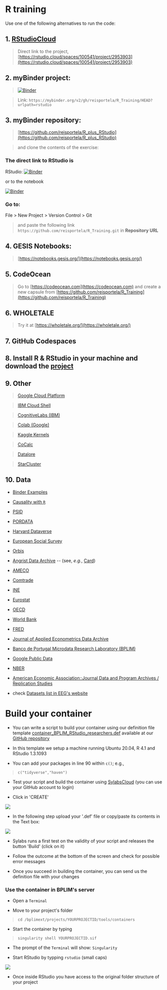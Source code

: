 # R training

Use one of the following alternatives to run the code:

## 1. [RStudioCloud](https://rstudio.cloud)

> Direct link to the project, [https://rstudio.cloud/spaces/100541/project/2953903](https://rstudio.cloud/spaces/100541/project/2953903)

## 2. myBinder project:

> [![Binder](https://mybinder.org/badge_logo.svg)](https://mybinder.org/v2/gh/reisportela/R_Training/HEAD?urlpath=rstudio)

> Link: `https://mybinder.org/v2/gh/reisportela/R_Training/HEAD?urlpath=rstudio`

## 3. myBinder repository:

> [https://github.com/reisportela/R_plus_RStudio](https://github.com/reisportela/R_plus_RStudio)

> and clone the contents of the exercise:

### The direct link to RStudio is

RStudio: [![Binder](https://mybinder.org/badge_logo.svg)](https://mybinder.org/v2/gh/reisportela/R_plus_RStudio/HEAD?urlpath=rstudio)

or to the notebook

[![Binder](https://mybinder.org/badge_logo.svg)](https://mybinder.org/v2/gh/reisportela/R_plus_RStudio/HEAD)

### Go to:

File > New Project > Version Control > Git

> and paste the following link `https://github.com/reisportela/R_Training.git` in **Repository URL**

## 4. GESIS Notebooks:

> [https://notebooks.gesis.org/](https://notebooks.gesis.org/)

## 5. CodeOcean

> Go to [https://codeocean.com](https://codeocean.com) and create a new capsule from [https://github.com/reisportela/R_Training](https://github.com/reisportela/R_Training)

## 6. WHOLETALE

> Try it at [https://wholetale.org/](https://wholetale.org/)

## 7. GitHub Codespaces

## 8. Install R & RStudio in your machine and download the [project](https://github.com/reisportela/R_Training/archive/refs/heads/master.zip)

## 9. Other

<!--- SEE: https://www.dataschool.io/cloud-services-for-jupyter-notebook -->

> [Google Cloud Platform](https://console.cloud.google.com/)

<!--- [Azure](https://azure.microsoft.com/) -->

> [IBM Cloud Shell](https://cloud.ibm.com/shell)

> [CognitiveLabs (IBM)](https://labs.cognitiveclass.ai/)

> [Colab (Google)](https://colab.research.google.com/)

> [Kaggle Kernels](https://www.kaggle.com/)

> [CoCalc](https://cocalc.com/)

> [Datalore](https://datalore.io/)

> [StarCluster](http://star.mit.edu/cluster/)

## 10. Data

- [Binder Examples](https://github.com/binder-examples)

- [Causality with `R`](https://bookdown.org/paul/applied-causal-analysis/)

- [PSID](https://psidonline.isr.umich.edu/)

- [PORDATA](https://www.pordata.pt/)

- [Harvard Dataverse](https://dataverse.harvard.edu/)

- [European Social Survey](http://www.europeansocialsurvey.org/)

- [Orbis](http://orbiseurope.bvdinfo.com/ip)

- [Angrist Data Archive](https://economics.mit.edu/faculty/angrist/data1/data) -- (see, *e.g.*, [Card](http://economics.mit.edu/faculty/angrist/data1/mhe/card))

- [AMECO](https://ec.europa.eu/info/business-economy-euro/indicators-statistics/economic-databases/macro-economic-database-ameco/ameco-database_en)

- [Comtrade](https://comtrade.un.org/)

- [INE](https://www.ine.pt/)

- [Eurostat](https://ec.europa.eu/eurostat)

- [OECD](https://stats.oecd.org/)

- [World Bank](https://data.worldbank.org/)

- [FRED](https://fred.stlouisfed.org/)

- [Journal of Applied Econometrics Data Archive](http://qed.econ.queensu.ca/jae/)

- [Banco de Portugal Microdata Research Laboratory (BPLIM) ](https://bplim.bportugal.pt/)

- [Google Public Data](https://www.google.com/publicdata/directory)

- [NBER](https://www.nber.org/research/data)

- [American Economic Association::Journal Data and Program Archives / Replication Studies](https://www.aeaweb.org/rfe/showCat.php?cat_id=9)

- check [Datasets list in EEG's website](https://www.eeg.uminho.pt/en/investigar/recursos/Pages/default.aspx)



# Build your container

- You can write a script to build your container using our definition file template [container_BPLIM_RStudio_researchers.def](https://github.com/BPLIM/Manuals/tree/master/ExternalServer/container_BPLIM_RStudio_researchers.def) available at our [GitHub repository](https://github.com/BPLIM/Manuals/tree/master/ExternalServer)

- In this template we setup a machine running Ubuntu 20.04, R 4.1 and RStudio 1.3.1093

- You can add your packages in line 90 within `c()`; e.g.,

> `c("tidyverse","haven")`

- Test your script and build the container using [SylabsCloud](https://cloud.sylabs.io/) (you can use your GitHub account to login)

- Click in 'CREATE'

![](media/SylabsCreate.png)

- In the following step upload your '.def' file or copy/paste its contents in the Text box:

![](media/SylabsBuildContainer.png)

- Sylabs runs a first test on the validity of your script and releases the button 'Build' (click on it)

- Follow the outcome at the bottom of the screen and check for possible error messages

- Once you succeed in building the container, you can send us the definition file with your changes

### Use the container in BPLIM's server

- Open a `Terminal`

- Move to your project's folder

> `cd /bplimext/projects/YOURPROJECTID/tools/containers`

- Start the container by typing

> `singularity shell YOURPROJECTID.sif`

- The prompt of the `Terminal` will show: `Singularity`

- Start RStudio by typping `rstudio` (small caps)

![](media/Singularity_Terminal_Prompt.png)



- Once inside RStudio you have access to the original folder structure of your project



<!-- https://lamadon.com/computing.html -->

<!--
# Training

## LITERATE PROGRAMMING EM R MARKDOWN | 12 e 14/10/2021 | By: Miguel Portela

Data: 12 e 14 de Outubro | 18h00-21h00

Lecionado por: Miguel Portela, Universidade do Minho

Literate Programming trata-se de fusão de uma narrativa descritiva com um código de computador num único documento, a partir do qual tanto a documentação legível por humanos, quanto os arquivos legíveis por computador, podem ser criados.

O trabalho deve ser transparente, fácil de atualizar, manter e replicar.

Literate Programming permite economizar tempo e esforço, permitindo dedicar mais tempo à pesquisa. Literate Programming também é útil para o ensino.

Programa: 

1. Markdown e Pandoc
2. Crie um documento de Markdown e execute o código
3. Desenvolva um relatório
4. Publique o relatório

Referências:

Xie, Y., Allaire, J.J. and Grolemund, G., 2018. *R markdown: The definitive guide*. CRC Press.

[https://bookdown.org/yihui/rmarkdown/](https://bookdown.org/yihui/rmarkdown/)

-->